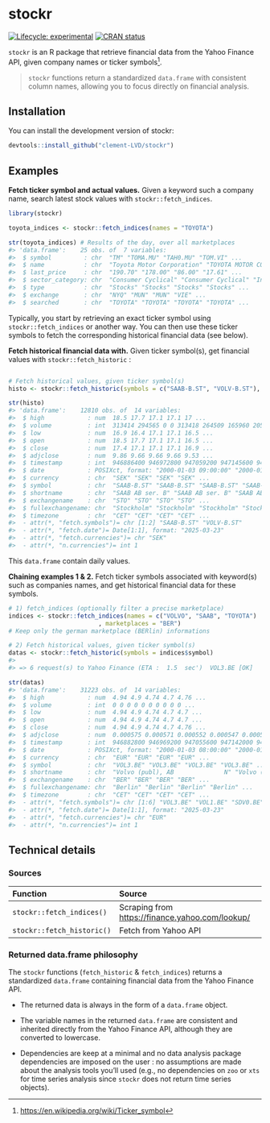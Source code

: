 
<!-- README.md is generated from README.Rmd. Please edit that file -->

# stockr

<!-- badges: start -->

[![Lifecycle:
experimental](https://img.shields.io/badge/lifecycle-experimental-orange.svg)](https://lifecycle.r-lib.org/articles/stages.html#experimental)
[![CRAN
status](https://www.r-pkg.org/badges/version/stockr)](https://CRAN.R-project.org/package=stockr)
<!-- badges: end -->

`stockr` is an R package that retrieve financial data from the Yahoo
Finance API, given company names or ticker symbols[^1].

> `stockr` functions return a standardized `data.frame` with consistent
> column names, allowing you to focus directly on financial analysis.

## Installation

You can install the development version of stockr:

``` r
devtools::install_github("clement-LVD/stockr")
```

## Examples

**Fetch ticker symbol and actual values.** Given a keyword such a
company name, search latest stock values with `stockr::fetch_indices`.

``` r
library(stockr)

toyota_indices <- stockr::fetch_indices(names = "TOYOTA")

str(toyota_indices) # Results of the day, over all marketplaces
#> 'data.frame':    25 obs. of  7 variables:
#>  $ symbol         : chr  "TM" "TOMA.MU" "TAH0.MU" "TOM.VI" ...
#>  $ name           : chr  "Toyota Motor Corporation" "TOYOTA MOTOR CORP.            R" "Toyota Industries Corp.       R" "TOYOTA MOTOR CORP" ...
#>  $ last_price     : chr  "190.70" "178.00" "86.00" "17.61" ...
#>  $ sector_category: chr  "Consumer Cyclical" "Consumer Cyclical" "Industrials" "Consumer Cyclical" ...
#>  $ type           : chr  "Stocks" "Stocks" "Stocks" "Stocks" ...
#>  $ exchange       : chr  "NYQ" "MUN" "MUN" "VIE" ...
#>  $ searched       : chr  "TOYOTA" "TOYOTA" "TOYOTA" "TOYOTA" ...
```

Typically, you start by retrieving an exact ticker symbol using
`stockr::fetch_indices` or another way. You can then use these ticker
symbols to fetch the corresponding historical financial data (see
below).

**Fetch historical financial data with.** Given ticker symbol(s), get
financial values with `stockr::fetch_historic` :

``` r

# Fetch historical values, given ticker symbol(s)
histo <- stockr::fetch_historic(symbols = c("SAAB-B.ST", "VOLV-B.ST"), .verbose = FALSE)

str(histo)
#> 'data.frame':    12810 obs. of  14 variables:
#>  $ high            : num  18.5 17.7 17.1 17.1 17 ...
#>  $ volume          : int  313414 294565 0 0 313418 264509 165960 205163 151425 214397 ...
#>  $ low             : num  16.9 16.4 17.1 17.1 16.5 ...
#>  $ open            : num  18.5 17.7 17.1 17.1 16.5 ...
#>  $ close           : num  17.4 17.1 17.1 17.1 16.9 ...
#>  $ adjclose        : num  9.86 9.66 9.66 9.66 9.53 ...
#>  $ timestamp       : int  946886400 946972800 947059200 947145600 947232000 947491200 947577600 947664000 947750400 947836800 ...
#>  $ date            : POSIXct, format: "2000-01-03 09:00:00" "2000-01-04 09:00:00" ...
#>  $ currency        : chr  "SEK" "SEK" "SEK" "SEK" ...
#>  $ symbol          : chr  "SAAB-B.ST" "SAAB-B.ST" "SAAB-B.ST" "SAAB-B.ST" ...
#>  $ shortname       : chr  "SAAB AB ser. B" "SAAB AB ser. B" "SAAB AB ser. B" "SAAB AB ser. B" ...
#>  $ exchangename    : chr  "STO" "STO" "STO" "STO" ...
#>  $ fullexchangename: chr  "Stockholm" "Stockholm" "Stockholm" "Stockholm" ...
#>  $ timezone        : chr  "CET" "CET" "CET" "CET" ...
#>  - attr(*, "fetch.symbols")= chr [1:2] "SAAB-B.ST" "VOLV-B.ST"
#>  - attr(*, "fetch.date")= Date[1:1], format: "2025-03-23"
#>  - attr(*, "fetch.currencies")= chr "SEK"
#>  - attr(*, "n.currencies")= int 1
```

This `data.frame` contain daily values.

**Chaining examples 1 & 2.** Fetch ticker symbols associated with
keyword(s) such as companies names, and get historical financial data
for these symbols.

``` r
# 1) fetch_indices (optionally filter a precise marketplace)
indices <- stockr::fetch_indices(names = c("VOLVO", "SAAB", "TOYOTA")
                         , marketplaces = "BER")
# Keep only the german marketplace (BERlin) informations

# 2) Fetch historical values, given ticker symbol(s)
datas <- stockr::fetch_historic(symbols = indices$symbol)
#> 
#> => 6 request(s) to Yahoo Finance (ETA :  1.5  sec')  VOL3.BE [OK]                                                                                                      VOL1.BE [OK]                                                                                                      SDV0.BE [OK]                                                                                                      SDV1.BE [OK]                                                                                                      TAH.BE [OK]                                                                                                      TOM.BE [OK]                                                                                                    

str(datas)
#> 'data.frame':    31223 obs. of  14 variables:
#>  $ high            : num  4.94 4.9 4.74 4.7 4.76 ...
#>  $ volume          : int  0 0 0 0 0 0 0 0 0 0 ...
#>  $ low             : num  4.94 4.9 4.74 4.7 4.7 ...
#>  $ open            : num  4.94 4.9 4.74 4.7 4.7 ...
#>  $ close           : num  4.94 4.9 4.74 4.7 4.76 ...
#>  $ adjclose        : num  0.000575 0.000571 0.000552 0.000547 0.000554 ...
#>  $ timestamp       : int  946882800 946969200 947055600 947142000 947228400 947487600 947574000 947660400 947746800 947833200 ...
#>  $ date            : POSIXct, format: "2000-01-03 08:00:00" "2000-01-04 08:00:00" ...
#>  $ currency        : chr  "EUR" "EUR" "EUR" "EUR" ...
#>  $ symbol          : chr  "VOL3.BE" "VOL3.BE" "VOL3.BE" "VOL3.BE" ...
#>  $ shortname       : chr  "Volvo (publ), AB              N" "Volvo (publ), AB              N" "Volvo (publ), AB              N" "Volvo (publ), AB              N" ...
#>  $ exchangename    : chr  "BER" "BER" "BER" "BER" ...
#>  $ fullexchangename: chr  "Berlin" "Berlin" "Berlin" "Berlin" ...
#>  $ timezone        : chr  "CET" "CET" "CET" "CET" ...
#>  - attr(*, "fetch.symbols")= chr [1:6] "VOL3.BE" "VOL1.BE" "SDV0.BE" "SDV1.BE" ...
#>  - attr(*, "fetch.date")= Date[1:1], format: "2025-03-23"
#>  - attr(*, "fetch.currencies")= chr "EUR"
#>  - attr(*, "n.currencies")= int 1
```

## Technical details

### Sources

| Function | Source |
|:---|:---|
| `stockr::fetch_indices()` | Scraping from <https://finance.yahoo.com/lookup/> |
| `stockr::fetch_historic()` | Fetch from Yahoo API |

### Returned data.frame philosophy

The `stockr` functions (`fetch_historic` & `fetch_indices`) returns a
standardized `data.frame` containing financial data from the Yahoo
Finance API.

- The returned data is always in the form of a `data.frame` object.

- The variable names in the returned `data.frame` are consistent and
  inherited directly from the Yahoo Finance API, although they are
  converted to lowercase.

- Dependencies are keep at a minimal and no data analysis package
  dependencies are imposed on the user : no assumptions are made about
  the analysis tools you’ll used (e.g., no dependencies on `zoo` or
  `xts` for time series analysis since `stockr` does not return time
  series objects).

[^1]: <https://en.wikipedia.org/wiki/Ticker_symbol>
